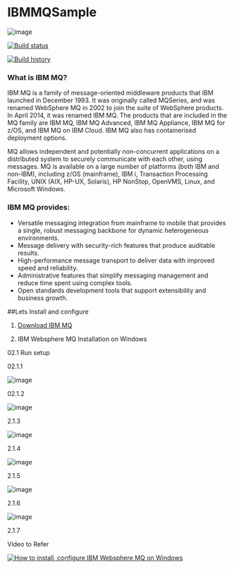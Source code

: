 # IBMMQSample
![image](https://user-images.githubusercontent.com/21302583/154150806-0bc1f958-a212-4b5b-a599-ae800cafdbf5.png)

[![Build status](https://ci.appveyor.com/api/projects/status/aqe08eq1p335ww30?svg=true)](https://ci.appveyor.com/project/Mahadenamuththa/ibmmqsample)

[![Build history](https://buildstats.info/appveyor/chart/Mahadenamuththa/ibmmqsample)](https://ci.appveyor.com/project/Mahadenamuththa/ibmmqsample/history)

### What is IBM MQ?

IBM MQ is a family of message-oriented middleware products that IBM launched in December 1993. It was originally called MQSeries, and was renamed WebSphere MQ in 2002 to join the suite of WebSphere products. In April 2014, it was renamed IBM MQ. The products that are included in the MQ family are IBM MQ, IBM MQ Advanced, IBM MQ Appliance, IBM MQ for z/OS, and IBM MQ on IBM Cloud. IBM MQ also has containerised deployment options.

MQ allows independent and potentially non-concurrent applications on a distributed system to securely communicate with each other, using messages. MQ is available on a large number of platforms (both IBM and non-IBM), including z/OS (mainframe), IBM i, Transaction Processing Facility, UNIX (AIX, HP-UX, Solaris), HP NonStop, OpenVMS, Linux, and Microsoft Windows.

### IBM MQ provides:
- Versatile messaging integration from mainframe to mobile that provides a single, robust messaging backbone for dynamic heterogeneous environments.
- Message delivery with security-rich features that produce auditable results.
- High-performance message transport to deliver data with improved speed and reliability.
- Administrative features that simplify messaging management and reduce time spent using complex tools.
- Open standards development tools that support extensibility and business growth.

##Lets Install and configure

01. [Download IBM MQ](https://public.dhe.ibm.com/ibmdl/export/pub/software/websphere/messaging/mqadv/mqadv_dev924_windows.zip)

02. IBM Websphere MQ Installation on Windows

02.1 Run setup

02.1.1

![image](https://user-images.githubusercontent.com/21302583/154776426-7e1aa60b-fcd8-46b4-b3fc-c178c5e68dd0.png)

02.1.2

![image](https://user-images.githubusercontent.com/21302583/154776453-b9fa0de3-78a4-4d7c-a05b-1dce99405638.png)

2.1.3

![image](https://user-images.githubusercontent.com/21302583/154776480-1a66fe73-a994-4c75-8839-222f9f6804d3.png)

2.1.4

![image](https://user-images.githubusercontent.com/21302583/154776522-63dfef76-70de-45b9-ac01-d09669c8586d.png)

2.1.5

![image](https://user-images.githubusercontent.com/21302583/154776541-9d6d8c22-002f-482b-9b14-88bd56b73e6d.png)

2.1.6

![image](https://user-images.githubusercontent.com/21302583/154776555-b3b0ca58-81c1-4324-a421-7b1228748e04.png)

2.1.7

Video to Refer

[![How to install, configure IBM Websphere MQ on Windows](https://img.youtube.com/vi/JtQugdDFkMc/0.jpg)](https://www.youtube.com/watch?v=JtQugdDFkMc "![How to install, configure IBM Websphere MQ on Windows]")

